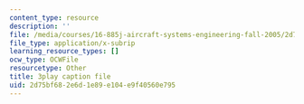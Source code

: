 ```yaml
---
content_type: resource
description: ''
file: /media/courses/16-885j-aircraft-systems-engineering-fall-2005/2d75bf682e6d1e89e104e9f40560e795_AODj-jM3-XI.srt
file_type: application/x-subrip
learning_resource_types: []
ocw_type: OCWFile
resourcetype: Other
title: 3play caption file
uid: 2d75bf68-2e6d-1e89-e104-e9f40560e795
---
```

